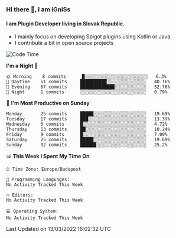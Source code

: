 ### Hi there 👋, I am iGniSs

#### I am Plugin Developer living in Slovak Republic.
- I mainly focus on developing Spigot plugins using Kotlin or Java
- I contribute a bit in open source projects

<!--START_SECTION:waka-->
![Code Time](http://img.shields.io/badge/Code%20Time-778%20hrs%208%20mins-blue)

**I'm a Night 🦉** 

```text
🌞 Morning    8 commits      █░░░░░░░░░░░░░░░░░░░░░░░░   6.3% 
🌆 Daytime    51 commits     ██████████░░░░░░░░░░░░░░░   40.16% 
🌃 Evening    67 commits     █████████████░░░░░░░░░░░░   52.76% 
🌙 Night      1 commits      ░░░░░░░░░░░░░░░░░░░░░░░░░   0.79%

```
📅 **I'm Most Productive on Sunday** 

```text
Monday       25 commits     █████░░░░░░░░░░░░░░░░░░░░   19.69% 
Tuesday      17 commits     ███░░░░░░░░░░░░░░░░░░░░░░   13.39% 
Wednesday    6 commits      █░░░░░░░░░░░░░░░░░░░░░░░░   4.72% 
Thursday     13 commits     ██░░░░░░░░░░░░░░░░░░░░░░░   10.24% 
Friday       9 commits      █░░░░░░░░░░░░░░░░░░░░░░░░   7.09% 
Saturday     25 commits     █████░░░░░░░░░░░░░░░░░░░░   19.69% 
Sunday       32 commits     ██████░░░░░░░░░░░░░░░░░░░   25.2%

```


📊 **This Week I Spent My Time On** 

```text
⌚︎ Time Zone: Europe/Budapest

💬 Programming Languages: 
No Activity Tracked This Week

🔥 Editors: 
No Activity Tracked This Week

💻 Operating System: 
No Activity Tracked This Week

```


 Last Updated on 13/03/2022 16:02:32 UTC
<!--END_SECTION:waka-->